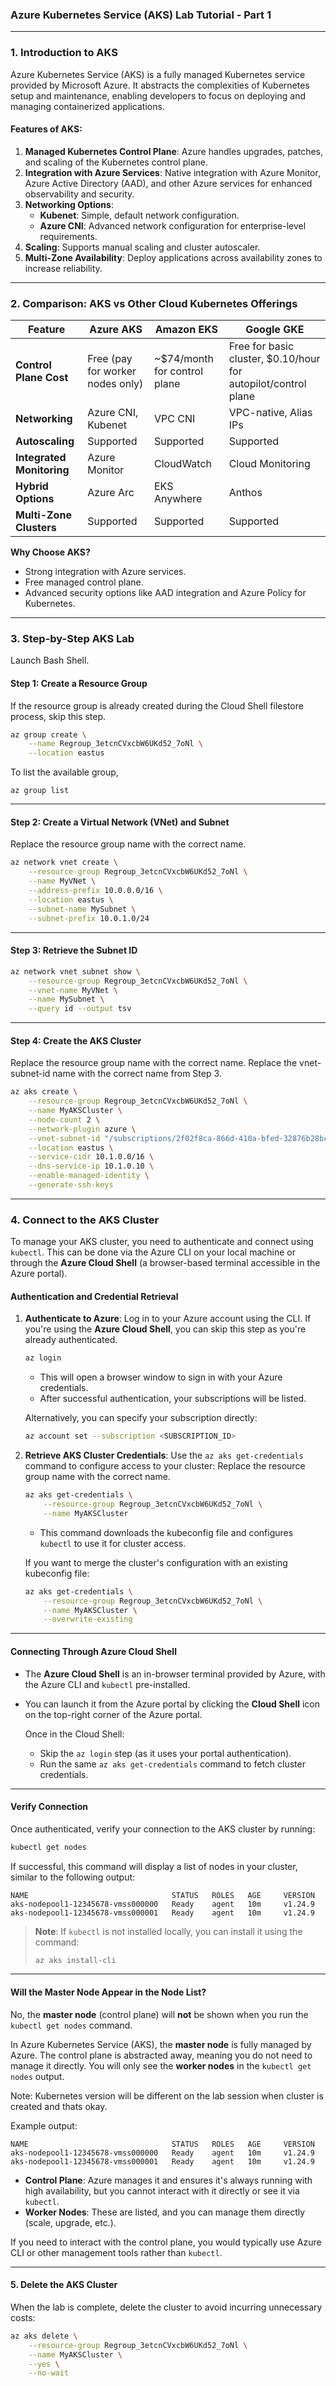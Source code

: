 ### **Azure Kubernetes Service (AKS) Lab Tutorial - Part 1**

---

### **1. Introduction to AKS**

Azure Kubernetes Service (AKS) is a fully managed Kubernetes service provided by Microsoft Azure. It abstracts the complexities of Kubernetes setup and maintenance, enabling developers to focus on deploying and managing containerized applications. 

#### **Features of AKS:**

1. **Managed Kubernetes Control Plane**: Azure handles upgrades, patches, and scaling of the Kubernetes control plane.
2. **Integration with Azure Services**: Native integration with Azure Monitor, Azure Active Directory (AAD), and other Azure services for enhanced observability and security.
3. **Networking Options**: 
   - **Kubenet**: Simple, default network configuration.
   - **Azure CNI**: Advanced network configuration for enterprise-level requirements.
4. **Scaling**: Supports manual scaling and cluster autoscaler.
5. **Multi-Zone Availability**: Deploy applications across availability zones to increase reliability.

---

### **2. Comparison: AKS vs Other Cloud Kubernetes Offerings**

| Feature                  | **Azure AKS**                   | **Amazon EKS**                  | **Google GKE**                  |
|--------------------------|----------------------------------|----------------------------------|----------------------------------|
| **Control Plane Cost**    | Free (pay for worker nodes only) | ~$74/month for control plane     | Free for basic cluster, $0.10/hour for autopilot/control plane |
| **Networking**            | Azure CNI, Kubenet              | VPC CNI                          | VPC-native, Alias IPs           |
| **Autoscaling**           | Supported                       | Supported                        | Supported                       |
| **Integrated Monitoring** | Azure Monitor                   | CloudWatch                       | Cloud Monitoring                |
| **Hybrid Options**        | Azure Arc                       | EKS Anywhere                     | Anthos                          |
| **Multi-Zone Clusters**   | Supported                       | Supported                        | Supported                       |

**Why Choose AKS?**  
- Strong integration with Azure services.  
- Free managed control plane.  
- Advanced security options like AAD integration and Azure Policy for Kubernetes.  

---

### **3. Step-by-Step AKS Lab**

Launch Bash Shell.

#### **Step 1: Create a Resource Group**

If the resource group is already created during the Cloud Shell filestore process, skip this step.

```bash
az group create \
    --name Regroup_3etcnCVxcbW6UKd52_7oNl \
    --location eastus
```
To list the available group, 

```
az group list
```
---

#### **Step 2: Create a Virtual Network (VNet) and Subnet**

Replace the resource group name with the correct name.  

```bash
az network vnet create \
    --resource-group Regroup_3etcnCVxcbW6UKd52_7oNl \
    --name MyVNet \
    --address-prefix 10.0.0.0/16 \
    --location eastus \
    --subnet-name MySubnet \
    --subnet-prefix 10.0.1.0/24
```

---

#### **Step 3: Retrieve the Subnet ID**

```bash
az network vnet subnet show \
    --resource-group Regroup_3etcnCVxcbW6UKd52_7oNl \
    --vnet-name MyVNet \
    --name MySubnet \
    --query id --output tsv
```

---

#### **Step 4: Create the AKS Cluster**

Replace the resource group name with the correct name.  Replace the vnet-subnet-id name with the correct name from Step 3.


```bash
az aks create \
    --resource-group Regroup_3etcnCVxcbW6UKd52_7oNl \
    --name MyAKSCluster \
    --node-count 2 \
    --network-plugin azure \
    --vnet-subnet-id "/subscriptions/2f02f8ca-866d-410a-bfed-32876b28bc58/resourceGroups/Regroup_3etcnCVxcbW6UKd52_7oNl/providers/Microsoft.Network/virtualNetworks/MyVNet/subnets/MySubnet" \
    --location eastus \
    --service-cidr 10.1.0.0/16 \
    --dns-service-ip 10.1.0.10 \
    --enable-managed-identity \
    --generate-ssh-keys
```

---

### **4. Connect to the AKS Cluster**

To manage your AKS cluster, you need to authenticate and connect using `kubectl`. This can be done via the Azure CLI on your local machine or through the **Azure Cloud Shell** (a browser-based terminal accessible in the Azure portal).

#### **Authentication and Credential Retrieval**

1. **Authenticate to Azure**:
   Log in to your Azure account using the CLI. If you're using the **Azure Cloud Shell**, you can skip this step as you're already authenticated.

   ```bash
   az login
   ```
   - This will open a browser window to sign in with your Azure credentials.
   - After successful authentication, your subscriptions will be listed.

   Alternatively, you can specify your subscription directly:
   ```bash
   az account set --subscription <SUBSCRIPTION_ID>
   ```

2. **Retrieve AKS Cluster Credentials**:
   Use the `az aks get-credentials` command to configure access to your cluster:
   Replace the resource group name with the correct name.
   
   ```bash
   az aks get-credentials \
       --resource-group Regroup_3etcnCVxcbW6UKd52_7oNl \
       --name MyAKSCluster
   ```
   - This command downloads the kubeconfig file and configures `kubectl` to use it for cluster access.

   If you want to merge the cluster's configuration with an existing kubeconfig file:
   ```bash
   az aks get-credentials \
       --resource-group Regroup_3etcnCVxcbW6UKd52_7oNl \
       --name MyAKSCluster \
       --overwrite-existing
   ```

---

#### **Connecting Through Azure Cloud Shell**

- The **Azure Cloud Shell** is an in-browser terminal provided by Azure, with the Azure CLI and `kubectl` pre-installed.
- You can launch it from the Azure portal by clicking the **Cloud Shell** icon on the top-right corner of the Azure portal.

   Once in the Cloud Shell:
   - Skip the `az login` step (as it uses your portal authentication).
   - Run the same `az aks get-credentials` command to fetch cluster credentials.

---

#### **Verify Connection**

Once authenticated, verify your connection to the AKS cluster by running:

```bash
kubectl get nodes
```

If successful, this command will display a list of nodes in your cluster, similar to the following output:

```
NAME                                STATUS   ROLES   AGE     VERSION
aks-nodepool1-12345678-vmss000000   Ready    agent   10m     v1.24.9
aks-nodepool1-12345678-vmss000001   Ready    agent   10m     v1.24.9
```

> **Note**: If `kubectl` is not installed locally, you can install it using the command:
> ```bash
> az aks install-cli
> ```

---

#### **Will the Master Node Appear in the Node List?**

No, the **master node** (control plane) will **not** be shown when you run the `kubectl get nodes` command.

In Azure Kubernetes Service (AKS), the **master node** is fully managed by Azure. The control plane is abstracted away, meaning you do not need to manage it directly. You will only see the **worker nodes** in the `kubectl get nodes` output.

Note: Kubernetes version will be different on the lab session when cluster is created and thats okay.

Example output:
```
NAME                                STATUS   ROLES   AGE     VERSION
aks-nodepool1-12345678-vmss000000   Ready    agent   10m     v1.24.9
aks-nodepool1-12345678-vmss000001   Ready    agent   10m     v1.24.9
```

- **Control Plane**: Azure manages it and ensures it's always running with high availability, but you cannot interact with it directly or see it via `kubectl`.
- **Worker Nodes**: These are listed, and you can manage them directly (scale, upgrade, etc.).

If you need to interact with the control plane, you would typically use Azure CLI or other management tools rather than `kubectl`.

---

#### **5. Delete the AKS Cluster**

When the lab is complete, delete the cluster to avoid incurring unnecessary costs:

```bash
az aks delete \
    --resource-group Regroup_3etcnCVxcbW6UKd52_7oNl \
    --name MyAKSCluster \
    --yes \
    --no-wait
```
